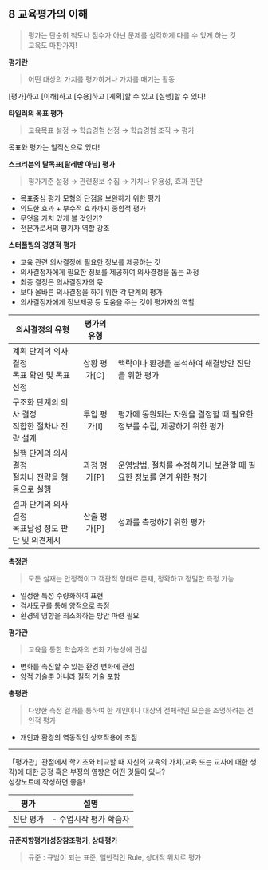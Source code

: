 ## 8 교육평가의 이해
> 평가는 단순히 척도나 점수가 아닌 문제를 심각하게 다를 수 있게 하는 것  
> 교육도 마찬가지!

**평가란**  
> 어떤 대상의 가치를 평가하거나 가치를 매기는 활동

[평가]하고 [이해]하고 [수용]하고 [계획]할 수 있고 [실행]할 수 있다!

**타일러의 목표 평가**
> 교육목표 설정 &rarr; 학습경험 선정 &rarr; 학습경험 조직 &rarr; 평가

목표와 평가는 일직선으로 있다!

**스크리븐의 탈목표[탈레반 아님] 평가**
> 평가기준 설정 &rarr; 관련정보 수집 &rarr; 가치나 유용성, 효과 판단

- 목표중심 평가 모형의 단점을 보완하기 위한 평가
- 의도한 효과 + 부수적 효과까지 종합적 평가
- 무엇을 가치 있게 볼 것인가?
- 전문가로서의 평가자 역할 강조

**스터플빔의 경영적 평가**
- 교육 관련 의사결정에 필요한 정보를 제공하는 것
- 의사결정자에게 필요한 정보를 제공하여 의사결정을 돕는 과정
- 최종 결정은 의사결정자의 몫
- 보다 올바른 의사결정을  하기 위한 각 단계의 평가
- 의사결정자에게 정보제공 등 도움을 주는 것이 평가자의 역할

|의사결정의 유형|평가의 유형||
|---|:---:|---|
|계획 단계의 의사결정<br>목표 확인 및 목표 선정|상황 평가[C]|맥락이나 환경을 분석하여 해결방안 진단을 위한 평가|
|구조화 단계의 의사 결정<br>적합한 절차나 전략 설계|투입 평가[I]|평가에 동원되는 자원을 결정할 때 필요한 정보를 수집, 제공하기 위한 평가|
|실행 단계의 의사 결정<br>절차나 전략을 행동으로 실행|과정 평가[P]|운영방법, 절차를 수정하거나 보완할 때 필요한 정보를 얻기 위한 평가|
|결과 단계의 의사결정<br>목표달성 정도 판단 및 의견제시|산출 평가[P]|성과를 측정하기 위한 평가|

**측정관**
> 모든 실재는 안정적이고 객관적 형태로 존재, 정확하고 정밀한 측정 가능

- 일정한 특성 수량화하여 표현
- 검사도구를 통해 양적으로 측정
- 환경의 영향을 최소화하는 방안 마련 필요

**평가관**
> 교육을 통한 학습자의 변화 가능성에 관심

- 변화를 촉진할 수 있는 환경 변화에 관심
- 양적 기술뿐 아니라 질적 기술 포함

**총평관**
> 다양한 측정 결과를 통하여 한 개인이나 대상의 전체적인 모습을 조명하려는 전인적 평가

- 개인과 환경의 역동적인 상호작용에 초점

---
「평가관」관점에서 학기초와 비교할 때 자신의 교육의 가치(교육 또는 교사에 대한 생각)에 대한 긍정 혹은 부정의 영향은 어떤 것들이 있나?  
성창노트에 작성하면 좋음!

|평가|설명|
|:---:|---|
|진단 평가|- 수업시작 평가 학습자||

**규준지향평가[성장참조평가, 상대평가**
> 규준 : 규범이 되는 표준, 일반적인 Rule, 상대적 위치로 평가

